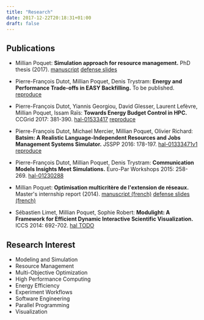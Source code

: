 ```yaml
---
title: "Research"
date: 2017-12-22T20:18:31+01:00
draft: false
---
```


## Publications

- Millian Poquet:
  **Simulation approach for resource management.**
  PhD thesis (2017).
  [manuscript](/research/phd/manuscript.pdf)
  [defense slides](/research/phd/defense_slides.pdf)

- Pierre-François Dutot, Millian Poquet, Denis Trystram:
  **Energy and Performance Trade-offs in EASY Backfilling.**
  To be published.
  [reproduce](https://gitlab.inria.fr/mpoquet/article-energy-performance-tradeoffs-ccgrid-2018)

- Pierre-François Dutot, Yiannis Georgiou, David Glesser, Laurent Lefèvre,
  Millian Poquet, Issam Raïs:
  **Towards Energy Budget Control in HPC.**
  CCGrid 2017: 381-390.
  [hal-01533417](https://hal.archives-ouvertes.fr/hal-01533417)
  [reproduce](https://github.com/mpoquet/energybudget-expe)

- Pierre-François Dutot, Michael Mercier, Millian Poquet, Olivier Richard:
  **Batsim: A Realistic Language-Independent Resources and Jobs Management Systems Simulator.**
  JSSPP 2016: 178-197.
  [hal-01333471v1](https://hal.archives-ouvertes.fr/hal-01333471v1)
  [reproduce](https://gforge.inria.fr/projects/expe-batsim)

- Pierre-François Dutot, Millian Poquet, Denis Trystram:
  **Communication Models Insights Meet Simulations.**
  Euro-Par Workshops 2015: 258-269.
  [hal-01230288](https://hal.archives-ouvertes.fr/hal-01230288)

- Millian Poquet: **Optimisation multicritère de l'extension de réseaux.**
  Master's internship report (2014).
  [manuscript (french)](/research/m2/report.pdf)
  [defense slides (french)](/research/m2/defense_slides.pdf)

- Sébastien Limet, Millian Poquet, Sophie Robert:
  **Modulight: A Framework for Efficient Dynamic Interactive Scientific Visualization.**
  ICCS 2014: 692-702.
  [hal TODO](TODO)

## Research Interest
- Modeling and Simulation
- Resource Management
- Multi-Objective Optimization
- High Performance Computing
- Energy Efficiency
- Experiment Workflows
- Software Engineering
- Parallel Programming
- Visualization
